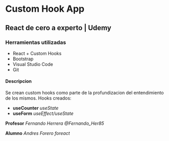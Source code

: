 # Custom Hook App

## React de cero a experto | Udemy

### Herramientas utilizadas

- React + Custom Hooks
- Bootstrap
- Visual Studio Code
- Git

#### Descripcion

Se crean custom hooks como parte de la profundizacion del entendimiento de los mismos.
Hooks creados:

- **useCounter** _useState_
- **useForm** _useEffect/useState_

**Profesor** _Fernando Herrera @Fernando_Her85_

**Alumno** _Andres Forero foreact_
